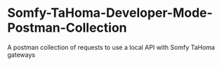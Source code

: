 # Somfy-TaHoma-Developer-Mode-Postman-Collection
A postman collection of requests to use a local API with Somfy TaHoma gateways 
